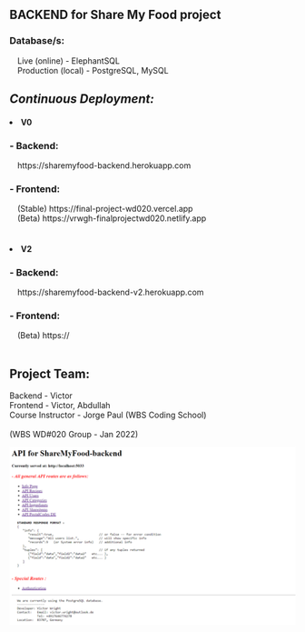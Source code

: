 ## BACKEND for Share My Food project

<h3>Database/s:</h3> 
  &emsp;Live (online) - ElephantSQL  <br>
  &emsp;Production (local) - PostgreSQL, MySQL

<br>

## <i> Continuous Deployment:</i>

<h4><li>V0</li></h4>
<h3>- Backend:</h3>
  &emsp;https://sharemyfood-backend.herokuapp.com  <br>
<h3>- Frontend:</h3>
  &emsp;(Stable) https://final-project-wd020.vercel.app  <br>
  &emsp;(Beta) https://vrwgh-finalprojectwd020.netlify.app  <br>
<br>
<h4><li>V2</li></h4>
<h3>- Backend:</h3>
  &emsp;https://sharemyfood-backend-v2.herokuapp.com  <br>
<h3>- Frontend:</h3>
  &emsp;(Beta) https://  <br>

<br>

## Project Team:

Backend - Victor<br>
Frontend - Victor, Abdullah<br>
Course Instructor - Jorge Paul (WBS Coding School)<br>
<br>
(WBS WD#020 Group - Jan 2022)<br>

![](https://github.com/vrw-GH/sharemyfood-backend/blob/12df2b5f36d617ee408eef435e23ad8db9da5987/public/site_img.png)
